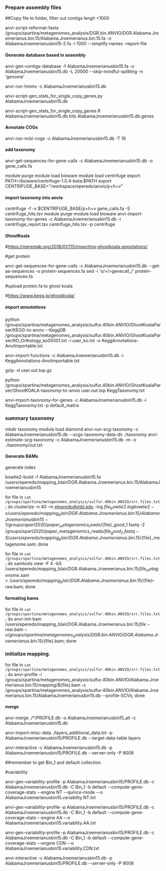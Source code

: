 ### Prepare assembly files
##Copy file to folder, filter out contigs lengh <1000

anvi-script-reformat-fasta /groups/spartina/metagenomes_analysis/DGR.bin.ANVIO/DGR.Alabama.Jroemerianus.bin.15/Alabama.Jroemerianus.bin.15.fa -o AlabamaJroemerianusbin15-2.fa -l 1000 --simplify-names  –report-file

#### Generate database based in assembly

anvi-gen-contigs-database -f AlabamaJroemerianusbin15.fa -o AlabamaJroemerianusbin15.db -L 20000 --skip-mindful-splitting -n 'genome'

anvi-run-hmms -c AlabamaJroemerianusbin15.db


anvi-script-gen_stats_for_single_copy_genes.py AlabamaJroemerianusbin15.db

anvi-script-gen_stats_for_single_copy_genes.R AlabamaJroemerianusbin15.db.hits AlabamaJroemerianusbin15.db.genes

#### Annotate COGs

anvi-run-ncbi-cogs -c AlabamaJroemerianusbin15.db -T 16


#### add taxonomy

anvi-get-sequences-for-gene-calls -c AlabamaJroemerianusbin15.db -o gene_calls.fa



module purge
module load bioware
module load centrifuge
export PATH=/bioware/centrifuge-1.0.4-beta:$PATH
export CENTRIFUGE_BASE="/workspace/eperedo/anvio/p+h+v"

#### import taxonomy into anvio

centrifuge -f -x $CENTRIFUGE_BASE/p+h+v gene_calls.fa -S centrifuge_hits.tsv
module purge
module load bioware
anvi-import-taxonomy-for-genes -c AlabamaJroemerianusbin15.db -i centrifuge_report.tsv centrifuge_hits.tsv -p centrifuge



#### GhostKoala
#https://merenlab.org/2018/01/115/importing-ghostkoala-annotations/

#get protein

anvi-get-sequences-for-gene-calls -c AlabamaJroemerianusbin15.db --get-aa-sequences   -o protein-sequences.fa
sed -i 's/>/>genecall_/' protein-sequences.fa

#upload protein.fa to ghost koala

#https://www.kegg.jp/ghostkoala/

##### import annotations

python /groups/spartina/metagenomes_analysis/sulfur.40bin.ANVIO/GhostKoalaParser/KEGG-to-anvio --KeggDB /groups/spartina/metagenomes_analysis/sulfur.40bin.ANVIO/GhostKoalaParser/KO_Orthology_ko00001.txt -i user_ko.txt -o KeggAnnotations-AnviImportable.txt


anvi-import-functions -c AlabamaJroemerianusbin15.db -i KeggAnnotations-AnviImportable.txt


gzip -d user.out.top.gz


python /groups/spartina/metagenomes_analysis/sulfur.40bin.ANVIO/GhostKoalaParser/GhostKOALA-taxonomy-to-anvio user.out.top KeggTaxonomy.txt

anvi-import-taxonomy-for-genes -c AlabamaJroemerianusbin15.db    -i KeggTaxonomy.txt  -p default_matrix


### summary taxonomy

mkdir taxonomy
module load diamond
anvi-run-scg-taxonomy -c AlabamaJroemerianusbin15.db --scgs-taxonomy-data-dir ./taxonomy
 anvi-estimate-scg-taxonomy -c AlabamaJroemerianusbin15.db -m -o ./taxonomy/out.txt




#### Generate BAMs
generate index

bowtie2-build -f AlabamaJroemerianusbin15.fa /users/eperedo/mapping_blair/DGR.Alabama.Jroemerianus.bin.15/AlabamaJroemerianusbin15


for file in `cat /groups/spartina/metagenomes_analysis/sulfur.40bin.ANVIO/srr.files.txt`; do clusterize -n 40 -m elperedo@mbl.edu  -log ${file}_bowtie2.log bowtie2 -x /users/eperedo/mapping_blair/DGR.Alabama.Jroemerianus.bin.15/AlabamaJroemerianusbin15 -1 /groups/spart2020/paper_metagenomics_reads/${file}_good_1.fastq -2 /groups/spart2020/paper_metagenomics_reads/${file}_good_2.fastq -S /users/eperedo/mapping_blair/DGR.Alabama.Jroemerianus.bin.15/${file}_metagenome.sam; done

for file in `cat /groups/spartina/metagenomes_analysis/sulfur.40bin.ANVIO/srr.files.txt`; do samtools view -F 4 -bS /users/eperedo/mapping_blair/DGR.Alabama.Jroemerianus.bin.15/${file}_metagenome.sam > /users/eperedo/mapping_blair/DGR.Alabama.Jroemerianus.bin.15/${file}-raw.bam; done


#### formating bams

for file in `cat /groups/spartina/metagenomes_analysis/sulfur.40bin.ANVIO/srr.files.txt`; do anvi-init-bam /users/eperedo/mapping_blair/DGR.Alabama.Jroemerianus.bin.15/${file}-raw.bam -o /groups/spartina/metagenomes_analysis/DGR.bin.ANVIO/DGR.Alabama.Jroemerianus.bin.15/${file}.bam; done


### initialize mapping.
for file in `cat /groups/spartina/metagenomes_analysis/sulfur.40bin.ANVIO/srr.files.txt`; do anvi-profile -i /groups/spartina/metagenomes_analysis/sulfur.40bin.ANVIO/Alabama.Jroemerianus.bin.15/mapping/${file}.bam -c /groups/spartina/metagenomes_analysis/sulfur.40bin.ANVIO/Alabama.Jroemerianus.bin.15/AlabamaJroemerianusbin15.db --profile-SCVs; done

#### merge

anvi-merge ./*/PROFILE.db  -o AlabamaJroemerianusbin15_all -c AlabamaJroemerianusbin15.db

anvi-import-misc-data ./layers_additional_data.txt -p AlabamaJroemerianusbin15/PROFILE.db   --target-data-table layers

anvi-interactive -c AlabamaJroemerianusbin15.db -p AlabamaJroemerianusbin15/PROFILE.db --server-only -P 8008

##remember to get Bin_1 and default collection

#variability

anvi-gen-variability-profile -p AlabamaJroemerianusbin15/PROFILE.db -c AlabamaJroemerianusbin15.db  -C Bin_1  -b default --compute-gene-coverage-stats --engine NT --quince-mode --o AlabamaJroemerianusbin15.variability.NT.txt

anvi-gen-variability-profile -p AlabamaJroemerianusbin15/PROFILE.db -c AlabamaJroemerianusbin15.db  -C Bin_1  -b default --compute-gene-coverage-stats --engine AA --o AlabamaJroemerianusbin15.variability.AA.txt

anvi-gen-variability-profile -p AlabamaJroemerianusbin15/PROFILE.db -c AlabamaJroemerianusbin15.db  -C Bin_1  -b default --compute-gene-coverage-stats --engine CDN --o AlabamaJroemerianusbin15.variability.CDN.txt


anvi-interactive -c AlabamaJroemerianusbin15.db -p AlabamaJroemerianusbin15/PROFILE.db --server-only -P 8008
